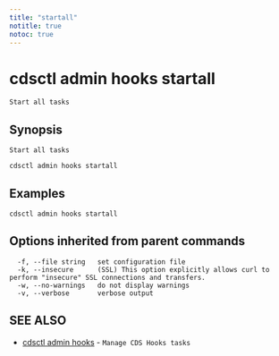 ```yaml
---
title: "startall"
notitle: true
notoc: true
---
```

# cdsctl admin hooks startall

`Start all tasks`

## Synopsis

`Start all tasks`

```
cdsctl admin hooks startall
```

## Examples

```
cdsctl admin hooks startall
```

## Options inherited from parent commands

```
  -f, --file string   set configuration file
  -k, --insecure      (SSL) This option explicitly allows curl to perform "insecure" SSL connections and transfers.
  -w, --no-warnings   do not display warnings
  -v, --verbose       verbose output
```

## SEE ALSO

* [cdsctl admin hooks](/docs/components/cdsctl/admin/hooks/)	 - `Manage CDS Hooks tasks`

